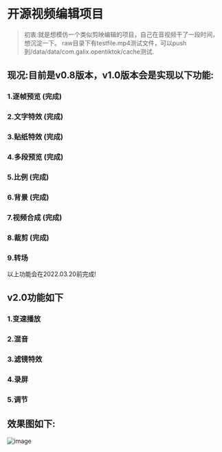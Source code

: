 # 开源视频编辑项目

>初衷:就是想模仿一个类似剪映编辑的项目，自己在音视频干了一段时间，想沉淀一下。
raw目录下有testfile.mp4测试文件，可以push到/data/data/com.galix.opentiktok/cache测试.

## 现况:目前是v0.8版本，v1.0版本会是实现以下功能:

### 1.逐帧预览 (完成)

### 2.文字特效 (完成)

### 3.贴纸特效 (完成)

### 4.多段预览 (完成)

### 5.比例    (完成)

### 6.背景    (完成)

### 7.视频合成 (完成)

### 8.裁剪    (完成)

### 9.转场


以上功能会在2022.03.20前完成!

## v2.0功能如下

### 1.变速播放

### 2.混音

### 3.滤镜特效

### 4.录屏

### 5.调节

## 效果图如下:

![image](https://github.com/galis/OpenTikTok/blob/master/screen.gif)



